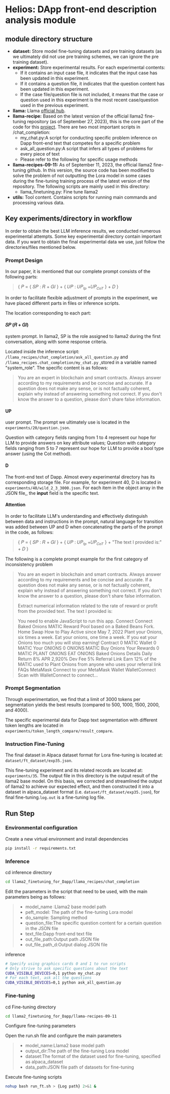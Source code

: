 # Helios: DApp front-end description analysis module

## module directory structure

- **dataset:** Store model fine-tuning datasets and pre training datasets (as we ultimately did not use pre training schemes, we can ignore the pre training dataset).
- **experiment:** Store experimental results. For each experimental contents:
  - If it contains an input case file, it indicates that the input case has been updated in this experiment.
  - If it contains a question file, it indicates that the question content has been updated in this experiment.
  - If the case file/question file is not included, it means that the case or question used in this experiment is the most recent case/question used in the previous experiment.
- **llama:** Llama [official hub](https://github.com/facebookresearch/llama).
- **llama-recipe:** Based on the latest version of the official llama2 fine-tuning repository (as of September 27, 2023), this is the core part of the code for this [project](https://github.com/facebookresearch/llama-recipes). There are two most important scripts in /chat_completion:
  - my_chat.py:A script for conducting specific problem inference on Dapp front-end text that competes for a specific problem
  - ask_all_question.py:A script that infers all types of problems for every piece of text
  - Please refer to the following for specific usage methods
- **llama-recipes-09-11:** As of September 11, 2023, the official llama2 fine-tuning github. In this version, the source code has been modified to solve the problem of not outputting the Lora model in some cases during the fine-tuning training process of the latest version of the repository. The following scripts are mainly used in this directory:
  - llama_finetuning.py: Fine tune llama2
- **utils:** Tool content. Contains scripts for running main commands and processing various data.

## Key experiments/directory in workflow

In order to obtain the best LLM inference results, we conducted numerous experimental attempts. Some key experimental directory contain important data. If you want to obtain the final experimental data we use, just follow the directories/files mentioned below.

### Prompt Design

In our paper, it is mentioned that our complete prompt consists of the following parts:
> { 𝑃 = { 𝑆𝑃 : 𝑅 + 𝐺𝐼 } + { 𝑈𝑃 : 𝑈𝑃<sub>𝑓𝑝</sub> +𝑈𝑃<sub>𝐶𝑜𝑇</sub> } + 𝐷 }

In order to facilitate flexible adjustment of prompts in the experiment, we have placed different parts in files or inference scripts.

The location corresponding to each part:

#### 𝑆𝑃 (𝑅 + 𝐺𝐼)

system prompt. In llama2, SP is the role assigned to llama2 during the first conversation, along with some response criteria.

Located inside the inference script: `/llama_recipes/chat_completion/ask_all_question.py` and `/llama_recipes.chat_completion/my_chat.py` ,stored in a variable named "system_role". The specific content is as follows:
> You are an expert in blockchain and smart contracts.
Always answer according to my requirements and be concise and accurate.
If a question does not make any sense, or is not factually coherent, explain why instead of answering something not correct. If you don't know the answer to a question, please don't share false information.

#### UP

user prompt.
The prompt we ultimately use is located in the `experiments/20/question.json`.

Question with category fields ranging from 1 to 4 represent our hope for LLM to provide answers on key attribute values; Question with category fields ranging from 5 to 7 represent our hope for LLM to provide a bool type answer (using the Cot method).

#### D

The front-end text of Dapp. Almost every experimental directory has its corresponding storage file. For example, for experiment 40, D is located in `experiments/40/wild_2_3_3000.json`. For each item in the object array in the JSON file,, the **input** field is the specific text.

#### Attention

In order to facilitate LLM's understanding and effectively distinguish between data and instructions in the prompt, natural language for transition was added between UP and D when concatenating the parts of the prompt in the code, as follows:
> { 𝑃 = { 𝑆𝑃 : 𝑅 + 𝐺𝐼 } + { 𝑈𝑃 : 𝑈𝑃<sub>𝑓𝑝</sub> +𝑈𝑃<sub>𝐶𝑜𝑇</sub> } + "The text I provided is:" + 𝐷 }

The following is a complete prompt example for the first category of inconsistency problem
> You are an expert in blockchain and smart contracts. Always answer according to my requirements and be concise and accurate. If a question does not make any sense, or is not factually coherent, explain why instead of answering something not correct. If you don't know the answer to a question, please don't share false information.
>
> Extract numerical information related to the rate of reward or profit from the provided text. The text I provided is:
>
> You need to enable JavaScript to run this app. Connect Connect Baked Onions MATIC Reward Pool based on a Baked Beans Fork. Home Swap How to Play Active since May 7, 2022 Plant your Onions, six times a week. Eat your onions, one time a week. If you eat your Onions too much you will stop earning! Contract 0 MATIC Wallet 0 MATIC Your ONIONS 0 ONIONS MATIC Buy Onions Your Rewards 0 MATIC PLANT ONIONS EAT ONIONS Baked Onions Details Daily Return 8% APR 2,920% Dev Fee 5% Referral Link Earn 12% of the MATIC used to Plant Onions from anyone who uses your referral link FAQs MetaMask Connect to your MetaMask Wallet WalletConnect Scan with WalletConnect to connect...

### Prompt Segmentation

Through experimentation, we find that a limit of 3000 tokens per segmentation yields the best results (compared to 500, 1000, 1500, 2000, and 4000).

The specific experimental data for Dapp text segmentation with different token lengths are located in `experiments/token_length_compare/result_compare`.

### Instruction Fine-Tuning

The final dataset in Alpaca dataset format for Lora fine-tuning is located at: `dataset/ft_dataset/exp35.json`.

This fine-tuning experiment and its related records are located at: `experiments/35`. The output file in this directory is the output result of the llama2 base model. On this basis, we corrected and streamlined the output of llama2 to achieve our expected effect, and then constructed it into a dataset in alpaca_dataset format (i.e. `dataset/ft_dataset/exp35.json`), for final fine-tuning.`log.out` is a fine-tuning log file.

## Run Step

### Environmental configuration

Create a new virtual environment and install dependencies

```bash
pip install -r requirements.txt
```

### Inference

cd inference directory

```bash
cd llama2_finetuning_for_Dapp/llama_recipes/chat_completion
```

Edit the parameters in the script that need to be used, with the main parameters being as follows:
>
> - model_name :Llama2 base model path
> - peft_model: The path of the fine-tuning Lora model
> - do_sample: Sampling method
> - question_file:The specific question content for a certain question in the JSON file
> - text_file:Dapp front-end text file
> - out_file_path:Output path JSON file
> - out_file_path_d:Output dialog JSON file

inference

```bash
# Specify using graphics cards 0 and 1 to run scripts
# Only strive to ask specific questions about the text
CUDA_VISIBLE_DEVICES=0,1 python my_chat.py
# For each text, ask all the questions
CUDA_VISIBLE_DEVICES=0,1 python ask_all_question.py
```

### Fine-tuning

cd Fine-tuning directory

```bash
cd llama2_finetuning_for_Dapp/llama-recipes-09-11
```

Configure fine-tuning parameters

Open the run.sh file and configure the main parameters

> - model_name:Llama2 base model path
> - output_dir:The path of the fine-tuning Lora model
> - dataset:The format of the dataset used for fine-tuning, specified as alpaca_dataset
> - data_path:JSON file path of datasets for fine-tuning

Execute fine-tuning scripts

```bash
nohup bash run_ft.sh > {Log path} 2>&1 &
```
